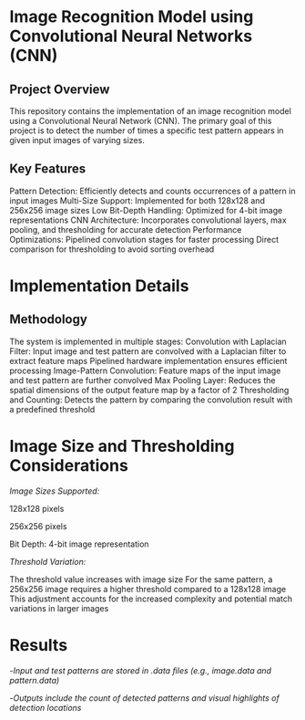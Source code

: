 # Image Recognition Model using Convolutional Neural Networks (CNN)
## Project Overview
This repository contains the implementation of an image recognition model using a Convolutional Neural Network (CNN). The primary goal of this project is to detect the number of times a specific test pattern appears in given input images of varying sizes.
## Key Features
Pattern Detection: Efficiently detects and counts occurrences of a pattern in input images
Multi-Size Support: Implemented for both 128x128 and 256x256 image sizes
Low Bit-Depth Handling: Optimized for 4-bit image representations
CNN Architecture: Incorporates convolutional layers, max pooling, and thresholding for accurate detection
Performance Optimizations:
Pipelined convolution stages for faster processing
Direct comparison for thresholding to avoid sorting overhead
# Implementation Details
## Methodology
The system is implemented in multiple stages:
Convolution with Laplacian Filter:
Input image and test pattern are convolved with a Laplacian filter to extract feature maps
Pipelined hardware implementation ensures efficient processing
Image-Pattern Convolution:
Feature maps of the input image and test pattern are further convolved
Max Pooling Layer:
Reduces the spatial dimensions of the output feature map by a factor of 2
Thresholding and Counting:
Detects the pattern by comparing the convolution result with a predefined threshold
# Image Size and Thresholding Considerations
*Image Sizes Supported:*

128x128 pixels

256x256 pixels

Bit Depth: 4-bit image representation

*Threshold Variation:*

The threshold value increases with image size
For the same pattern, a 256x256 image requires a higher threshold compared to a 128x128 image
This adjustment accounts for the increased complexity and potential match variations in larger images
# Results
-*Input and test patterns are stored in .data files (e.g., image.data and pattern.data)*

-*Outputs include the count of detected patterns and visual highlights of detection locations*
